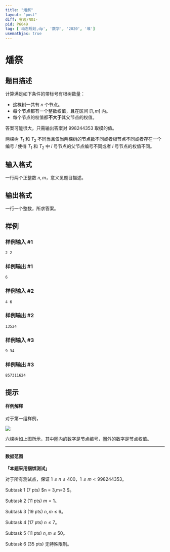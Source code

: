 ```yaml
---
title: "燔祭"
layout: "post"
diff: 省选/NOI-
pid: P6049
tag: ['动态规划,dp', '数学', '2020', '堆']
usemathjax: true
---
```


# 燔祭
## 题目描述

计算满足如下条件的带标号有根树数量：

- 这棵树一共有 $n$ 个节点。
- 每个节点都有一个整数权值，且在区间 $[1,m]$ 内。
- 每个节点的权值都**不大于**其父节点的权值。

答案可能很大，只需输出答案对 $998244353$ 取模的值。

两棵树 $T_1$ 和 $T_2$ 不同当且仅当两棵树的节点数不同或者根节点不同或者存在一个编号 $i$ 使得 $T_1$ 和 $T_2$ 中 $i$ 号节点的父节点编号不同或者 $i$ 号节点的权值不同。
## 输入格式

一行两个正整数 $n,m$，意义见题目描述。
## 输出格式

一行一个整数，所求答案。
## 样例

### 样例输入 #1
```
2 2
```
### 样例输出 #1
```
6
```
### 样例输入 #2
```
4 6
```
### 样例输出 #2
```
13524
```
### 样例输入 #3
```
9 34
```
### 样例输出 #3
```
857311624
```
## 提示

#### 样例解释

对于第一组样例，

![](https://cdn.luogu.com.cn/upload/image_hosting/9b2jvz82.png)

六棵树如上图所示，其中圈内的数字是节点编号，圈外的数字是节点权值。

---

#### 数据范围

**「本题采用捆绑测试」**

对于所有测试点，保证 $1 \leq n \leq 400$，$1 \leq m < 998244353$。

$\text{Subtask 1 (7 pts)}$ $n = 3,m=3 $。

$\text{Subtask 2 (11 pts)}$ $m=1$。

$\text{Subtask 3 (19 pts)}$ $n,m\leq 6$。

$\text{Subtask 4 (17 pts)}$ $n \leq 7$。

$\text{Subtask 5 (11 pts)}$ $n,m \leq 50$。

$\text{Subtask 6 (35 pts)}$ 无特殊限制。


